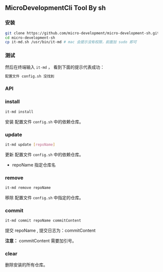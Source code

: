 ## MicroDevelopmentCli Tool By sh

### 安装


```bash
git clone https://github.com/micro-development/micro-development-sh.git
cd micro-development-sh
cp it-md.sh /usr/bin/it-md # mac 会提示没有权限，前面加 sudo 即可
```


### 测试

然后在终端输入 `it-md` ， 看到下面的提示代表成功：

```bash
配置文件 config.sh 没找到
```

### API

### install

```bash
it-md install
```

安装 配置文件  `config.sh` 中的依赖仓库。 

### update

```bash
it-md update [repoName]
```

更新 配置文件  `config.sh` 中的依赖仓库。  

- repoName 指定仓库名

### remove

```bash
it-md remove repoName
```

移除 配置文件  `config.sh` 中指定的仓库。  

### commit

```bash
it-md commit repoName commitContent
```

提交 repoName , 提交日志为：commitContent

**注意：**  commitContent 需要加引号。

### clear

删除安装的所有仓库。

